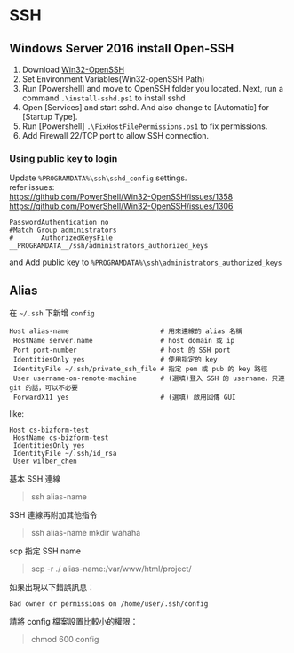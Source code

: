 # SSH

## Windows Server 2016 install Open-SSH

1. Download [Win32-OpenSSH](https://github.com/PowerShell/Win32-OpenSSH/releases)
2. Set Environment Variables(Win32-openSSH Path)
3. Run [Powershell] and move to OpenSSH folder you located. Next, run a command `.\install-sshd.ps1` to install sshd
4. Open [Services] and start sshd. And also change to [Automatic] for [Startup Type].
5. Run [Powershell] `.\FixHostFilePermissions.ps1` to fix permissions.
6. Add Firewall 22/TCP port to allow SSH connection.

### Using public key to login

Update `%PROGRAMDATA%\ssh\sshd_config` settings.  
refer issues:  
<https://github.com/PowerShell/Win32-OpenSSH/issues/1358>  
<https://github.com/PowerShell/Win32-OpenSSH/issues/1306>

```text
PasswordAuthentication no
#Match Group administrators
#       AuthorizedKeysFile __PROGRAMDATA__/ssh/administrators_authorized_keys
```

and Add public key to `%PROGRAMDATA%\ssh\administrators_authorized_keys`

## Alias

在 `~/.ssh` 下新增 `config`

```config
Host alias-name                       # 用來連線的 alias 名稱
 HostName server.name                 # host domain 或 ip
 Port port-number                     # host 的 SSH port
 IdentitiesOnly yes                   # 使用指定的 key
 IdentityFile ~/.ssh/private_ssh_file # 指定 pem 或 pub 的 key 路徑
 User username-on-remote-machine      # (選填)登入 SSH 的 username，只連 git 的話，可以不必要
 ForwardX11 yes                       # (選填) 啟用回傳 GUI
```

like:

```config
Host cs-bizform-test
 HostName cs-bizform-test
 IdentitiesOnly yes
 IdentityFile ~/.ssh/id_rsa
 User wilber_chen
```

基本 SSH 連線
> ssh alias-name

SSH 連線再附加其他指令
> ssh alias-name mkdir wahaha

scp 指定 SSH name
> scp -r ./ alias-name:/var/www/html/project/

如果出現以下錯誤訊息：

`Bad owner or permissions on /home/user/.ssh/config`

請將 config 檔案設置比較小的權限：

> chmod 600 config
